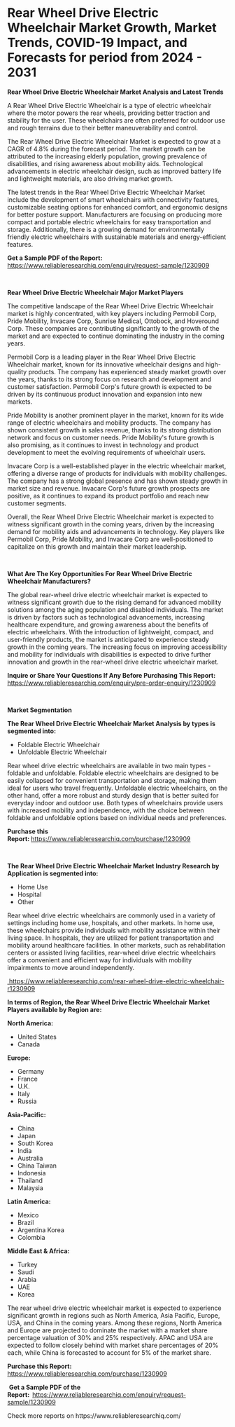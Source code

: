 <p><h1>Rear Wheel Drive Electric Wheelchair Market Growth, Market Trends, COVID-19 Impact, and Forecasts for period from 2024 - 2031</h1></p><p><strong>Rear Wheel Drive Electric Wheelchair Market Analysis and Latest Trends</strong></p>
<p><p>A Rear Wheel Drive Electric Wheelchair is a type of electric wheelchair where the motor powers the rear wheels, providing better traction and stability for the user. These wheelchairs are often preferred for outdoor use and rough terrains due to their better maneuverability and control.</p><p>The Rear Wheel Drive Electric Wheelchair Market is expected to grow at a CAGR of 4.8% during the forecast period. The market growth can be attributed to the increasing elderly population, growing prevalence of disabilities, and rising awareness about mobility aids. Technological advancements in electric wheelchair design, such as improved battery life and lightweight materials, are also driving market growth.</p><p>The latest trends in the Rear Wheel Drive Electric Wheelchair Market include the development of smart wheelchairs with connectivity features, customizable seating options for enhanced comfort, and ergonomic designs for better posture support. Manufacturers are focusing on producing more compact and portable electric wheelchairs for easy transportation and storage. Additionally, there is a growing demand for environmentally friendly electric wheelchairs with sustainable materials and energy-efficient features.</p></p>
<p><strong>Get a Sample PDF of the Report:&nbsp;</strong> <a href="https://www.reliableresearchiq.com/enquiry/request-sample/1230909">https://www.reliableresearchiq.com/enquiry/request-sample/1230909</a></p>
<p>&nbsp;</p>
<p><strong>Rear Wheel Drive Electric Wheelchair Major Market Players</strong></p>
<p><p>The competitive landscape of the Rear Wheel Drive Electric Wheelchair market is highly concentrated, with key players including Permobil Corp, Pride Mobility, Invacare Corp, Sunrise Medical, Ottobock, and Hoveround Corp. These companies are contributing significantly to the growth of the market and are expected to continue dominating the industry in the coming years.</p><p>Permobil Corp is a leading player in the Rear Wheel Drive Electric Wheelchair market, known for its innovative wheelchair designs and high-quality products. The company has experienced steady market growth over the years, thanks to its strong focus on research and development and customer satisfaction. Permobil Corp's future growth is expected to be driven by its continuous product innovation and expansion into new markets.</p><p>Pride Mobility is another prominent player in the market, known for its wide range of electric wheelchairs and mobility products. The company has shown consistent growth in sales revenue, thanks to its strong distribution network and focus on customer needs. Pride Mobility's future growth is also promising, as it continues to invest in technology and product development to meet the evolving requirements of wheelchair users.</p><p>Invacare Corp is a well-established player in the electric wheelchair market, offering a diverse range of products for individuals with mobility challenges. The company has a strong global presence and has shown steady growth in market size and revenue. Invacare Corp's future growth prospects are positive, as it continues to expand its product portfolio and reach new customer segments.</p><p>Overall, the Rear Wheel Drive Electric Wheelchair market is expected to witness significant growth in the coming years, driven by the increasing demand for mobility aids and advancements in technology. Key players like Permobil Corp, Pride Mobility, and Invacare Corp are well-positioned to capitalize on this growth and maintain their market leadership.</p></p>
<p>&nbsp;</p>
<p><strong>What Are The Key Opportunities For Rear Wheel Drive Electric Wheelchair Manufacturers?</strong></p>
<p><p>The global rear-wheel drive electric wheelchair market is expected to witness significant growth due to the rising demand for advanced mobility solutions among the aging population and disabled individuals. The market is driven by factors such as technological advancements, increasing healthcare expenditure, and growing awareness about the benefits of electric wheelchairs. With the introduction of lightweight, compact, and user-friendly products, the market is anticipated to experience steady growth in the coming years. The increasing focus on improving accessibility and mobility for individuals with disabilities is expected to drive further innovation and growth in the rear-wheel drive electric wheelchair market.</p></p>
<p><strong>Inquire or Share Your Questions If Any Before Purchasing This Report:</strong> <a href="https://www.reliableresearchiq.com/enquiry/pre-order-enquiry/1230909">https://www.reliableresearchiq.com/enquiry/pre-order-enquiry/1230909</a></p>
<p>&nbsp;</p>
<p><strong>Market Segmentation</strong></p>
<p><strong>The Rear Wheel Drive Electric Wheelchair Market Analysis by types is segmented into:</strong></p>
<p><ul><li>Foldable Electric Wheelchair</li><li>Unfoldable Electric Wheelchair</li></ul></p>
<p><p>Rear wheel drive electric wheelchairs are available in two main types - foldable and unfoldable. Foldable electric wheelchairs are designed to be easily collapsed for convenient transportation and storage, making them ideal for users who travel frequently. Unfoldable electric wheelchairs, on the other hand, offer a more robust and sturdy design that is better suited for everyday indoor and outdoor use. Both types of wheelchairs provide users with increased mobility and independence, with the choice between foldable and unfoldable options based on individual needs and preferences.</p></p>
<p><strong>Purchase this Report:&nbsp;</strong><a href="https://www.reliableresearchiq.com/purchase/1230909">https://www.reliableresearchiq.com/purchase/1230909</a></p>
<p>&nbsp;</p>
<p><strong>The Rear Wheel Drive Electric Wheelchair Market Industry Research by Application is segmented into:</strong></p>
<p><ul><li>Home Use</li><li>Hospital</li><li>Other</li></ul></p>
<p><p>Rear wheel drive electric wheelchairs are commonly used in a variety of settings including home use, hospitals, and other markets. In home use, these wheelchairs provide individuals with mobility assistance within their living space. In hospitals, they are utilized for patient transportation and mobility around healthcare facilities. In other markets, such as rehabilitation centers or assisted living facilities, rear-wheel drive electric wheelchairs offer a convenient and efficient way for individuals with mobility impairments to move around independently.</p></p>
<p><a href="https://www.reliableresearchiq.com/rear-wheel-drive-electric-wheelchair-r1230909">&nbsp;https://www.reliableresearchiq.com/rear-wheel-drive-electric-wheelchair-r1230909</a></p>
<p><strong>In terms of Region, the Rear Wheel Drive Electric Wheelchair Market Players available by Region are:</strong></p>
<p>
    <p> <strong> North America: </strong>
        <ul>
            <li>United States</li>
            <li>Canada</li>
        </ul>
        </p> 
    <p> <strong> Europe: </strong>
        <ul>
            <li>Germany</li>
            <li>France</li>
            <li>U.K.</li>
            <li>Italy</li>
            <li>Russia</li>
        </ul>
        </p> 
    <p> <strong> Asia-Pacific: </strong>
        <ul>
            <li>China</li>
            <li>Japan</li>
            <li>South Korea</li>
            <li>India</li>
            <li>Australia</li>
            <li>China Taiwan</li>
            <li>Indonesia</li>
            <li>Thailand</li>
            <li>Malaysia</li>
        </ul>
        </p> 
    <p> <strong> Latin America: </strong>
        <ul>
            <li>Mexico</li>
            <li>Brazil</li>
            <li>Argentina Korea</li>
            <li>Colombia</li>
        </ul>
        </p> 
    <p> <strong> Middle East & Africa: </strong>
        <ul>
            <li>Turkey</li>
            <li>Saudi</li>
            <li>Arabia</li>
            <li>UAE</li>
            <li>Korea</li>
        </ul>
    </p>
    </p>
<p><p>The rear wheel drive electric wheelchair market is expected to experience significant growth in regions such as North America, Asia Pacific, Europe, USA, and China in the coming years. Among these regions, North America and Europe are projected to dominate the market with a market share percentage valuation of 30% and 25% respectively. APAC and USA are expected to follow closely behind with market share percentages of 20% each, while China is forecasted to account for 5% of the market share.</p></p>
<p><strong>Purchase this Report: </strong><a href="https://www.reliableresearchiq.com/purchase/1230909">https://www.reliableresearchiq.com/purchase/1230909</a></p>
<p>&nbsp;<strong>Get a Sample PDF of the Report:&nbsp;&nbsp;</strong><a href="https://www.reliableresearchiq.com/enquiry/request-sample/1230909">https://www.reliableresearchiq.com/enquiry/request-sample/1230909</a></p>
<p><strong></strong></p>
<p>Check more reports on https://www.reliableresearchiq.com/</p>